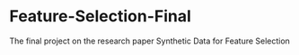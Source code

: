 # Feature-Selection-Final
The final project on the research paper Synthetic Data for Feature Selection
